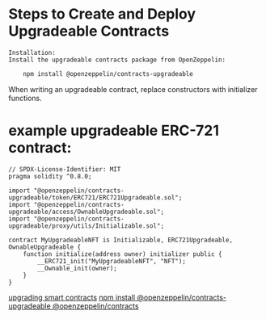 # Steps to Create and Deploy Upgradeable Contracts

    Installation:
    Install the upgradeable contracts package from OpenZeppelin:
```bash
    npm install @openzeppelin/contracts-upgradeable
```
When writing an upgradeable contract, replace constructors with initializer functions. 
# example upgradeable ERC-721 contract:

```solidity
// SPDX-License-Identifier: MIT
pragma solidity ^0.8.0;

import "@openzeppelin/contracts-upgradeable/token/ERC721/ERC721Upgradeable.sol";
import "@openzeppelin/contracts-upgradeable/access/OwnableUpgradeable.sol";
import "@openzeppelin/contracts-upgradeable/proxy/utils/Initializable.sol";

contract MyUpgradeableNFT is Initializable, ERC721Upgradeable, OwnableUpgradeable {
    function initialize(address owner) initializer public {
        __ERC721_init("MyUpgradeableNFT", "NFT");
        __Ownable_init(owner);
    }
}
```




<a href="https://docs.openzeppelin.com/learn/upgrading-smart-contracts">upgrading smart contracts</a>
<a href="https://docs.openzeppelin.com/contracts/5.x/upgradeable">npm install @openzeppelin/contracts-upgradeable @openzeppelin/contracts</a>


